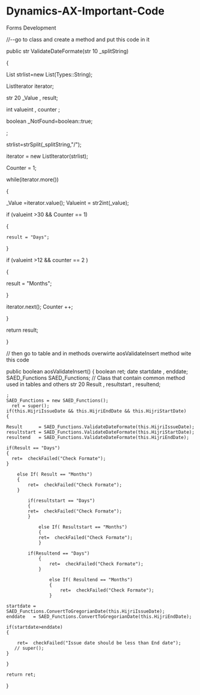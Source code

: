 # Dynamics-AX-Important-Code
Forms Development

//--go to class and create a method and put this code in it   

public str ValidateDateFormate(str 10 _splitString)

{



List strlist=new List(Types::String);

ListIterator    iterator;

str 20 _Value , result;

int  valueint , counter ;

boolean _NotFound=boolean::true;

;

strlist=strSplit(_splitString,"/");

iterator = new ListIterator(strlist);

Counter   = 1;

while(iterator.more())

{

_Value =iterator.value();
 Valueint = str2int(_value);

if (valueint >30 && Counter == 1)

{

    result = "Days";

}

if (valueint >12 && counter == 2 )

{

result = "Months";

}


iterator.next();
    Counter ++;

}

return result;

}

// then go to table and in methods overwirte aosValidateInsert method wite this code 

public boolean aosValidateInsert()
{
    boolean ret;
    date        startdate , enddate;
    SAED_Functions          SAED_Functions; // Class that contain common method used in tables and others 
    str 20                  Result , resultstart , resultend;

    ;
    SAED_Functions = new SAED_Functions();
      ret = super();
    if(this.HijriIssueDate && this.HijriEndDate && this.HijriStartDate)
    {

    Result      = SAED_Functions.ValidateDateFormate(this.HijriIssueDate);
    resultstart = SAED_Functions.ValidateDateFormate(this.HijriStartDate);
    resultend   = SAED_Functions.ValidateDateFormate(this.HijriEndDate);

    if(Result == "Days")
    {
      ret=  checkFailed("Check Formate");
    }

        else If( Result == "Months")
        {
            ret=  checkFailed("Check Formate");
        }

            if(resultstart == "Days")
            {
            ret=  checkFailed("Check Formate");
            }

                else If( Resultstart == "Months")
                {
                ret=  checkFailed("Check Formate");
                }

            if(Resultend == "Days")
                {
                    ret=  checkFailed("Check Formate");
                }

                    else If( Resultend == "Months")
                    {
                        ret=  checkFailed("Check Formate");
                    }

    startdate = SAED_Functions.ConvertToGregorianDate(this.HijriIssueDate);
    enddate   = SAED_Functions.ConvertToGregorianDate(this.HijriEndDate);

    if(startdate>enddate)
    {

        ret=  checkFailed("Issue date should be less than End date");
       // super();
    }

    }

    return ret;
}
